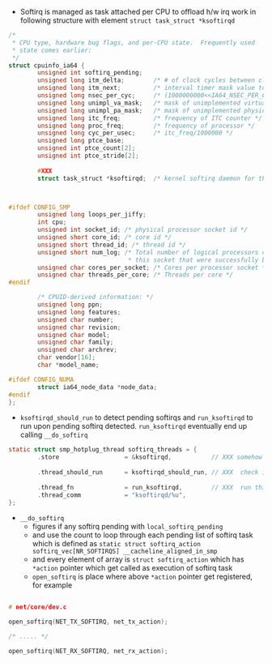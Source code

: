 

- Softirq is managed as task attached per CPU to offload h/w irq work in following structure with element `struct task_struct *ksoftirqd`


```c
/*
 * CPU type, hardware bug flags, and per-CPU state.  Frequently used
 * state comes earlier:
 */
struct cpuinfo_ia64 {
        unsigned int softirq_pending;
        unsigned long itm_delta;        /* # of clock cycles between clock ticks */
        unsigned long itm_next;         /* interval timer mask value to use for next clock tick */
        unsigned long nsec_per_cyc;     /* (1000000000<<IA64_NSEC_PER_CYC_SHIFT)/itc_freq */
        unsigned long unimpl_va_mask;   /* mask of unimplemented virtual address bits (from PAL) */
        unsigned long unimpl_pa_mask;   /* mask of unimplemented physical address bits (from PAL) */
        unsigned long itc_freq;         /* frequency of ITC counter */
        unsigned long proc_freq;        /* frequency of processor */
        unsigned long cyc_per_usec;     /* itc_freq/1000000 */
        unsigned long ptce_base;
        unsigned int ptce_count[2];
        unsigned int ptce_stride[2];
        
        #XXX
        struct task_struct *ksoftirqd;  /* kernel softirq daemon for this CPU */



#ifdef CONFIG_SMP
        unsigned long loops_per_jiffy;
        int cpu;
        unsigned int socket_id; /* physical processor socket id */
        unsigned short core_id; /* core id */
        unsigned short thread_id; /* thread id */
        unsigned short num_log; /* Total number of logical processors on
                                 * this socket that were successfully booted */
        unsigned char cores_per_socket; /* Cores per processor socket */
        unsigned char threads_per_core; /* Threads per core */
#endif

        /* CPUID-derived information: */
        unsigned long ppn;
        unsigned long features;
        unsigned char number;
        unsigned char revision;
        unsigned char model;
        unsigned char family;
        unsigned char archrev;
        char vendor[16];
        char *model_name;

#ifdef CONFIG_NUMA
        struct ia64_node_data *node_data;
#endif
};
```

- `ksoftirqd_should_run` to detect pending softirqs and `run_ksoftirqd` to run upon pending softirq detected.  `run_ksoftirqd` eventually end up calling `__do_softirq`

```c
static struct smp_hotplug_thread softirq_threads = {
        .store                  = &ksoftirqd,           // XXX somehow this leaks out of above `struct cpuinfo_ia64`
      
        .thread_should_run      = ksoftirqd_should_run, // XXX  check if any softirq is pending or not
        
        .thread_fn              = run_ksoftirqd,        // XXX  run this function if above ksoftirqd_should_run detects pending softirqs
        .thread_comm            = "ksoftirqd/%u",
};
```
- `__do_softirq` 
   - figures if any softirq pending with `local_softirq_pending` 
   - and use the count to loop through each pending list of softirq task which is defined as `static struct softirq_action softirq_vec[NR_SOFTIRQS] __cacheline_aligned_in_smp`
   - and every element of array is `struct softirq_action` which has `*action` pointer which get called as execution of softirq task
   - `open_softirq` is place where above `*action` pointer get registered, for example
```c

# net/core/dev.c

open_softirq(NET_TX_SOFTIRQ, net_tx_action);

/* ..... */

open_softirq(NET_RX_SOFTIRQ, net_rx_action);

```
